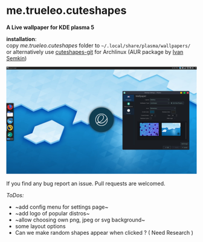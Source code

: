 # me.trueleo.cuteshapes
**A Live wallpaper for KDE plasma 5**

__installation__: <br>
copy *me.trueleo.cuteshapes* folder to `~/.local/share/plasma/wallpapers/`<br>or
alternatively use [cuteshapes-git](https://aur.archlinux.org/packages/cuteshapes-git/) for Archlinux (AUR package by [Ivan Semkin](https://github.com/vanyasem)) 

![wallpaper_preview](https://raw.githubusercontent.com/trueleo/me.trueleo.cuteshapes/master/contents/preview/preview.png)


If you find any bug report an issue. Pull requests are welcomed.

*ToDos:*
+ ~add config menu for settings page~
+ ~add logo of popular distros~
+ ~allow choosing own png, jpeg or svg background~
+ some layout options
+ Can we make random shapes appear when clicked ? ( Need Research ) 

